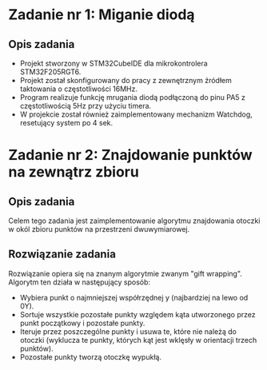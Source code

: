 
# Zadanie nr 1: Miganie diodą 

## Opis zadania
- Projekt stworzony w STM32CubeIDE dla mikrokontrolera STM32F205RGT6.
- Projekt został skonfigurowany do pracy z zewnętrznym źródłem taktowania o częstotliwości 16MHz.
- Program realizuje funkcję mrugania diodą podłączoną do pinu PA5 z częstotliwością 5Hz przy użyciu timera.
- W projekcie został również zaimplementowany mechanizm Watchdog, resetujący system po 4 sek.


# Zadanie nr 2: Znajdowanie punktów na zewnątrz zbioru

## Opis zadania
Celem tego zadania jest zaimplementowanie algorytmu znajdowania otoczki w okól zbioru punktów na przestrzeni dwuwymiarowej.

## Rozwiązanie zadania
Rozwiązanie opiera się na znanym algorytmie zwanym "gift wrapping". Algorytm ten działa w następujący sposób:
- Wybiera punkt o najmniejszej współrzędnej y (najbardziej na lewo od 0Y). 
- Sortuje wszystkie pozostałe punkty względem kąta utworzonego przez punkt początkowy i pozostałe punkty. 
- Iteruje przez poszczególne punkty i usuwa te, które nie należą do otoczki (wyklucza te punkty, których kąt jest wklęsły w orientacji trzech punktów). 
- Pozostałe punkty tworzą otoczkę wypukłą.
